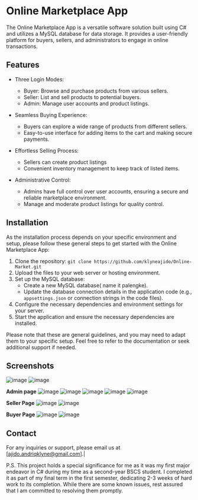 # Online Marketplace App

The Online Marketplace App is a versatile software solution built using C# and utilizes a MySQL database for data storage. It provides a user-friendly platform for buyers, sellers, and administrators to engage in online transactions.

## Features

- Three Login Modes:
  - Buyer: Browse and purchase products from various sellers.
  - Seller: List and sell products to potential buyers.
  - Admin: Manage user accounts and product listings.

- Seamless Buying Experience:
  - Buyers can explore a wide range of products from different sellers.
  - Easy-to-use interface for adding items to the cart and making secure payments.

- Effortless Selling Process:
  - Sellers can create product listings
  - Convenient inventory management to keep track of listed items.

- Administrative Control:
  - Admins have full control over user accounts, ensuring a secure and reliable marketplace environment.
  - Manage and moderate product listings for quality control.

## Installation

As the installation process depends on your specific environment and setup, please follow these general steps to get started with the Online Marketplace App:

1. Clone the repository: `git clone https://github.com/klyneajido/Online-Market.git`
2. Upload the files to your web server or hosting environment.
3. Set up the MySQL database:
   - Create a new MySQL database( name it palengke).
   - Update the database connection details in the application code (e.g., `appsettings.json` or connection strings in the code files).
4. Configure the necessary dependencies and environment settings for your server.
5. Start the application and ensure the necessary dependencies are installed.

Please note that these are general guidelines, and you may need to adapt them to your specific setup. Feel free to refer to the documentation or seek additional support if needed.


## Screenshots
![image](https://github.com/klyneajido/Online-Market/assets/139476987/992e132e-890e-4fb9-8aea-b1ac7b658059)
![image](https://github.com/klyneajido/Online-Market/assets/139476987/43fed6bb-ef68-43af-a74c-7acce018ff82)

__Admin page__
![image](https://github.com/klyneajido/Online-Market/assets/139476987/f83f6432-fe57-4e1b-9a4a-0cd86c0c8bff)
![image](https://github.com/klyneajido/Online-Market/assets/139476987/047912e7-cece-4393-928a-2a75973bcbba)
![image](https://github.com/klyneajido/Online-Market/assets/139476987/3d1f6f48-8783-411b-86b1-44a627cc9dbf)
![image](https://github.com/klyneajido/Online-Market/assets/139476987/856b85b1-ef8d-4408-8850-7a18efa3c4de)
![image](https://github.com/klyneajido/Online-Market/assets/139476987/e26da71d-f089-446e-93c5-05c711efd65d)

__Seller Page__
![image](https://github.com/klyneajido/Online-Market/assets/139476987/6f589834-0024-4ab5-9dca-6c3c477e3e76)
![image](https://github.com/klyneajido/Online-Market/assets/139476987/8a5c6bbb-d820-4233-a84b-a2f61a44f928)

__Buyer Page__
![image](https://github.com/klyneajido/Online-Market/assets/139476987/c43127b9-310a-4f18-947f-baa2a5620f68)
![image](https://github.com/klyneajido/Online-Market/assets/139476987/6d9a5d8f-e867-435e-8550-0464eaa3d5dc)

## Contact

For any inquiries or support, please email us at [ajido.andriqklyne@gmail.com].|


P.S. This project holds a special significance for me as it was my first major endeavor in C# during my time as a second-year BSCS student. I completed it as part of my final term in the first semester, dedicating 2-3 weeks of hard work to its completion. While there are some known issues, rest assured that I am committed to resolving them promptly.
